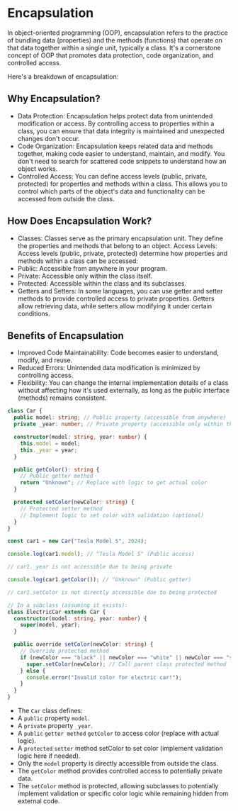 # Encapsulation

In object-oriented programming (OOP), encapsulation refers to the practice of bundling data (properties) and the methods (functions) that operate on that data together within a single unit, typically a class. It's a cornerstone concept of OOP that promotes data protection, code organization, and controlled access.

Here's a breakdown of encapsulation:

## Why Encapsulation?

- Data Protection: Encapsulation helps protect data from unintended modification or access. By controlling access to properties within a class, you can ensure that data integrity is maintained and unexpected changes don't occur.
- Code Organization: Encapsulation keeps related data and methods together, making code easier to understand, maintain, and modify. You don't need to search for scattered code snippets to understand how an object works.
- Controlled Access: You can define access levels (public, private, protected) for properties and methods within a class. This allows you to control which parts of the object's data and functionality can be accessed from outside the class.

## How Does Encapsulation Work?

- Classes: Classes serve as the primary encapsulation unit. They define the properties and methods that belong to an object.
  Access Levels: Access levels (public, private, protected) determine how properties and methods within a class can be accessed:
- Public: Accessible from anywhere in your program.
- Private: Accessible only within the class itself.
- Protected: Accessible within the class and its subclasses.
- Getters and Setters: In some languages, you can use getter and setter methods to provide controlled access to private properties. Getters allow retrieving data, while setters allow modifying it under certain conditions.

## Benefits of Encapsulation

- Improved Code Maintainability: Code becomes easier to understand, modify, and reuse.
- Reduced Errors: Unintended data modification is minimized by controlling access.
- Flexibility: You can change the internal implementation details of a class without affecting how it's used externally, as long as the public interface (methods) remains consistent.

```ts
class Car {
  public model: string; // Public property (accessible from anywhere)
  private _year: number; // Private property (accessible only within the class)

  constructor(model: string, year: number) {
    this.model = model;
    this._year = year;
  }

  public getColor(): string {
    // Public getter method
    return "Unknown"; // Replace with logic to get actual color
  }

  protected setColor(newColor: string) {
    // Protected setter method
    // Implement logic to set color with validation (optional)
  }
}

const car1 = new Car("Tesla Model S", 2024);

console.log(car1.model); // "Tesla Model S" (Public access)

// car1._year is not accessible due to being private

console.log(car1.getColor()); // "Unknown" (Public getter)

// car1.setColor is not directly accessible due to being protected

// In a subclass (assuming it exists):
class ElectricCar extends Car {
  constructor(model: string, year: number) {
    super(model, year);
  }

  public override setColor(newColor: string) {
    // Override protected method
    if (newColor === "black" || newColor === "white" || newColor === "silver") {
      super.setColor(newColor); // Call parent class protected method
    } else {
      console.error("Invalid color for electric car!");
    }
  }
}
```

- The `Car` class defines:
- A `public` property `model`.
- A `private` property `_year`.
- A `public` `getter method` `getColor` to access color (replace with actual logic).
- A `protected` `setter` method setColor to set color (implement validation logic here if needed).
- Only the `model` property is directly accessible from outside the class.
- The `getColor` method provides controlled access to potentially private data.
- The `setColor` method is protected, allowing subclasses to potentially implement validation or specific color logic while remaining hidden from external code.
